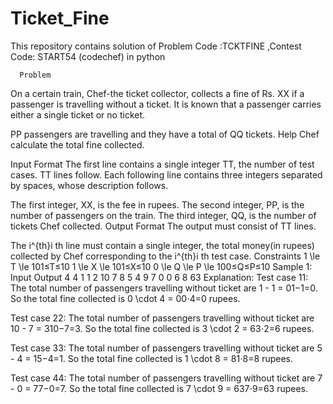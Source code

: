 # Ticket_Fine
This repository contains solution of Problem Code :TCKTFINE ,Contest Code: START54 (codechef) in python



      Problem
On a certain train, Chef-the ticket collector, collects a fine of Rs. XX if a passenger is travelling without a ticket. It is known that a passenger carries either a single ticket or no ticket.

PP passengers are travelling and they have a total of QQ tickets. Help Chef calculate the total fine collected.

Input Format
The first line contains a single integer TT, the number of test cases. TT lines follow. Each following line contains three integers separated by spaces, whose description follows.

The first integer, XX, is the fee in rupees.
The second integer, PP, is the number of passengers on the train.
The third integer, QQ, is the number of tickets Chef collected.
Output Format
The output must consist of TT lines.

The i^{th}i 
th
  line must contain a single integer, the total money(in rupees) collected by Chef corresponding to the i^{th}i 
th
  test case.
Constraints
1 \le T \le 101≤T≤10
1 \le X \le 101≤X≤10
0 \le Q \le P \le 100≤Q≤P≤10
Sample 1:
Input
Output
4
4 1 1
2 10 7
8 5 4
9 7 0
0
6
8
63
Explanation:
Test case 11: The total number of passengers travelling without ticket are 1 - 1 = 01−1=0. So the total fine collected is 0 \cdot 4 = 00⋅4=0 rupees.

Test case 22: The total number of passengers travelling without ticket are 10 - 7 = 310−7=3. So the total fine collected is 3 \cdot 2 = 63⋅2=6 rupees.

Test case 33: The total number of passengers travelling without ticket are 5 - 4 = 15−4=1. So the total fine collected is 1 \cdot 8 = 81⋅8=8 rupees.

Test case 44: The total number of passengers travelling without ticket are 7 - 0 = 77−0=7. So the total fine collected is 7 \cdot 9 = 637⋅9=63 rupees.
